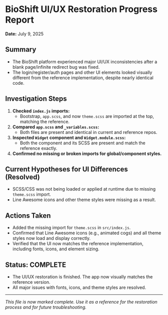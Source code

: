 # BioShift UI/UX Restoration Progress Report

**Date:** July 9, 2025

## Summary
- The BioShift platform experienced major UI/UX inconsistencies after a blank page/infinite redirect bug was fixed.
- The login/register/auth pages and other UI elements looked visually different from the reference implementation, despite nearly identical code.

## Investigation Steps
1. **Checked `index.js` imports:**
   - Bootstrap, `app.scss`, and now `theme.scss` are imported at the top, matching the reference.
2. **Compared `app.scss` and `_variables.scss`:**
   - Both files are present and identical in current and reference repos.
3. **Inspected `Widget` component and `Widget.module.scss`:**
   - Both the component and its SCSS are present and match the reference exactly.
4. **Confirmed no missing or broken imports for global/component styles.**

## Current Hypotheses for UI Differences (Resolved)
- SCSS/CSS was not being loaded or applied at runtime due to missing `theme.scss` import.
- Line Awesome icons and other theme styles were missing as a result.

## Actions Taken
- Added the missing import for `theme.scss` in `src/index.js`.
- Confirmed that Line Awesome icons (e.g., animated cogs) and all theme styles now load and display correctly.
- Verified that the UI now matches the reference implementation, including fonts, icons, and element sizing.

## Status: **COMPLETE**
- The UI/UX restoration is finished. The app now visually matches the reference version.
- All major issues with fonts, icons, and theme styles are resolved.

---

_This file is now marked complete. Use it as a reference for the restoration process and for future troubleshooting._
